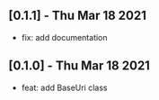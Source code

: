 ## [0.1.1] - Thu Mar 18 2021 

* fix: add documentation

## [0.1.0] - Thu Mar 18 2021

* feat: add BaseUri class

